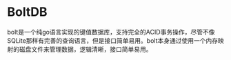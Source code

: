 # BoltDB
bolt是一个纯go语言实现的键值数据库，支持完全的ACID事务操作，尽管不像SQLite那样有完善的查询语言，但是接口简单易用。bolt本身通过使用一个内存映射的磁盘文件来管理数据，逻辑清晰，接口简单易用。